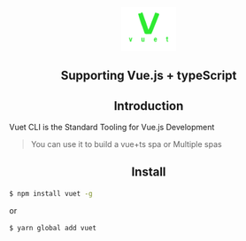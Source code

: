 
<p align="center"><a href="https://vuejs.org" target="_blank" rel="noopener noreferrer"><img width="100" src="./logo.png" alt="Vue logo"></a></p>

<h2 align="center">Supporting Vue.js + typeScript</h2>

<h2 align="center">Introduction</h2>

Vuet CLI is the Standard Tooling for Vue.js Development
> You can use it to build a vue+ts spa or Multiple spas

<h2 align="center">Install</h2>



```bash
$ npm install vuet -g
```
or

```bash
$ yarn global add vuet
```
